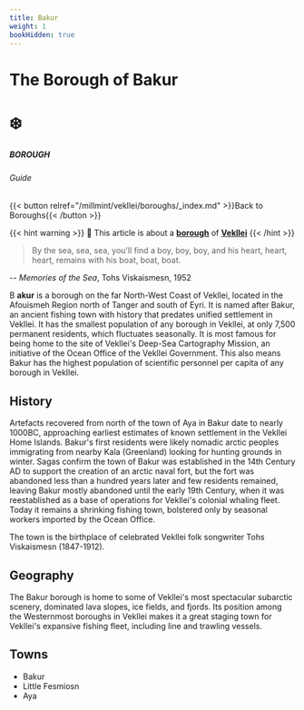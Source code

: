 ```yaml
---
title: Bakur
weight: 1
bookHidden: true
---
```


<style>
a {
color: var(--color-indigo);
}
.markdown a.anchor {
color: var(--color-indigo);
}
</style>

<div id="headerbox">
  <h1 class="title">The Borough of Bakur</h1>
  <h1 class="emoji">❄️</h1>
</div>

<h5 span class="tag indigo"> BOROUGH </h5>
<h6 span class="sitetag">Guide</h6>

{{< button relref="/millmint/vekllei/boroughs/_index.md" >}}Back to Boroughs{{< /button >}}

{{< hint warning >}}
🌺 This article is about a [**borough**](/millmint/vekllei/boroughs) of [**Vekllei**](/millmint/vekllei/)
{{< /hint >}}

>By the sea, sea, sea, you'll find a boy, boy, boy, and his heart, heart, heart, remains with his boat, boat, boat.

-- *Memories of the Sea*, Tohs Viskaismesn, 1952

<span class="fc">B</span>
**akur** is a borough on the far North-West Coast of Vekllei, located in the Afouismeh Region north of Tanger and south of Eyri. It is named after Bakur, an ancient fishing town with history that predates unified settlement in Vekllei. It has the smallest population of any borough in Vekllei, at only 7,500 permanent residents, which fluctuates seasonally. It is most famous for being home to the site of Vekllei's Deep-Sea Cartography Mission, an initiative of the Ocean Office of the Vekllei Government. This also means Bakur has the highest population of scientific personnel per capita of any borough in Vekllei.

## History

Artefacts recovered from north of the town of Aya in Bakur date to nearly 1000BC, approaching earliest estimates of known settlement in the Vekllei Home Islands. Bakur's first residents were likely nomadic arctic peoples immigrating from nearby Kala (Greenland) looking for hunting grounds in winter. Sagas confirm the town of Bakur was established in the 14th Century AD to support the creation of an arctic naval fort, but the fort was abandoned less than a hundred years later and few residents remained, leaving Bakur mostly abandoned until the early 19th Century, when it was reestablished as a base of operations for Vekllei's colonial whaling fleet. Today it remains a shrinking fishing town, bolstered only by seasonal workers imported by the Ocean Office.

The town is the birthplace of celebrated Vekllei folk songwriter Tohs Viskaismesn (1847-1912).

## Geography

The Bakur borough is home to some of Vekllei's most spectacular subarctic scenery, dominated lava slopes, ice fields, and fjords. Its position among the Westernmost boroughs in Vekllei makes it a great staging town for Vekllei's expansive fishing fleet, including line and trawling vessels.

## Towns
- Bakur
- Little Fesmiosn
- Aya
